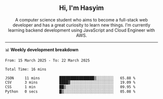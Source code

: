 <h2 align="center">Hi, I'm Hasyim</h2>

<p align="center">A computer science student who aims to become a full-stack web developer and has a great curiosity to learn new things. I’m currently learning backend development using JavaScript and Cloud Engineer with AWS.</p>

---

📊 **Weekly development breakdown**

<!--START_SECTION:waka-->

```txt
From: 15 March 2025 - To: 22 March 2025

Total Time: 16 mins

JSON     11 mins         ████████████████▒░░░░░░░░   65.88 %
CSV      3 mins          ████▓░░░░░░░░░░░░░░░░░░░░   19.09 %
CSS      1 min           ██▒░░░░░░░░░░░░░░░░░░░░░░   09.95 %
Python   0 secs          █▒░░░░░░░░░░░░░░░░░░░░░░░   05.08 %
```

<!--END_SECTION:waka-->

<!-- - You can reach me on **hasyim11c@gmail.com** -->
